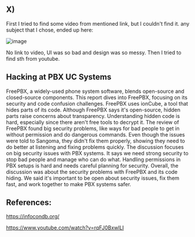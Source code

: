 ## X)
First I tried to find some video from mentioned link, but I couldn't find it. any subject that I chose, ended up here: 

![image](https://github.com/KianaMo/Information-security-HW/assets/103313085/835690a3-f870-4f77-9b02-6facedecae12)

No link to video, UI was so bad and design was so messy. Then I tried to find sth from youtube. 

## Hacking at PBX UC Systems

FreePBX, a widely-used phone system software, blends open-source and closed-source components. This report dives into FreePBX, focusing on its security and code confusion challenges. FreePBX uses ionCube, a tool that hides parts of its code. Although FreePBX says it's open-source, hidden parts raise concerns about transparency.
Understanding hidden code is hard, especially since there aren't free tools to decrypt it. The review of FreePBX found big security problems, like ways for bad people to get in without permission and do dangerous commands. Even though the issues were told to Sangoma, they didn't fix them properly, showing they need to do better at listening and fixing problems quickly.
The discussion focuses on big security issues with PBX systems. It says we need strong security to stop bad people and manage who can do what. Handling permissions in PBX setups is hard and needs careful planning for security.
Overall, the discussion was about the security problems with FreePBX and its code hiding. We said it's important to be open about security issues, fix them fast, and work together to make PBX systems safer.




## References:
https://infocondb.org/

https://www.youtube.com/watch?v=rqFJ0BxwlLI
